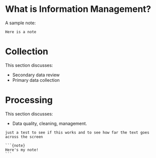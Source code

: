 # What is Information Management?

A sample note:

```{note}
Here is a note
```

# Collection

This section discusses:
- Secondary data review
- Primary data collection

# Processing 
This section discusses:
- Data quality, cleaning, management.

````{margin} a test
just a test to see if this works and to see how far the text goes across the screen
````

````{margin}
```{note}
Here's my note!
```
````
